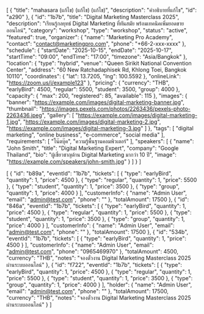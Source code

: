 [
    {
        "title": "mahasara (แก้ไข) (แก้ไข) (แก้ไข)",
        "description": "คำอธิบายที่แก้ไข",
        "id": "a290"
    },
    {
        "id": "1b7b",
        "title": "Digital Marketing Masterclass 2025",
        "description": "เรียนรู้กลยุทธ์ Digital Marketing ที่ทันสมัย พร้อมเทคนิคเพิ่มยอดขายออนไลน์",
        "category": "workshop",
        "type": "workshop",
        "status": "active",
        "featured": true,
        "organizer": {
            "name": "Marketing Pro Academy",
            "contact": "contact@marketingpro.com",
            "phone": "+66-2-xxx-xxxx"
        },
        "schedule": {
            "startDate": "2025-10-15",
            "endDate": "2025-10-17",
            "startTime": "09:00",
            "endTime": "17:00",
            "timezone": "Asia/Bangkok"
        },
        "location": {
            "type": "hybrid",
            "venue": "Queen Sirikit National Convention Center",
            "address": "60 New Ratchadaphisek Rd, Khlong Toei, Bangkok 10110",
            "coordinates": {
                "lat": 13.7205,
                "lng": 100.5592
            },
            "onlineLink": "https://zoom.us/j/example123"
        },
        "pricing": {
            "currency": "THB",
            "earlyBird": 4500,
            "regular": 5500,
            "student": 3500,
            "group": 4000
        },
        "capacity": {
            "max": 200,
            "registered": 85,
            "available": 115
        },
        "images": {
            "banner": "https://example.com/images/digital-marketing-banner.jpg",
            "thumbnail": "https://images.pexels.com/photos/2263436/pexels-photo-2263436.jpeg",
            "gallery": [
                "https://example.com/images/digital-marketing-1.jpg",
                "https://example.com/images/digital-marketing-2.jpg",
                "https://example.com/images/digital-marketing-3.jpg"
            ]
        },
        "tags": [
            "digital marketing",
            "online business",
            "e-commerce",
            "social media"
        ],
        "requirements": [
            "โน๊ตบุ๊ค",
            "ความรู้พื้นฐานคอมพิวเตอร์"
        ],
        "speakers": [
            {
                "name": "John Smith",
                "title": "Digital Marketing Expert",
                "company": "Google Thailand",
                "bio": "ผู้เชี่ยวชาญด้าน Digital Marketing มากว่า 10 ปี",
                "image": "https://example.com/speakers/john-smith.jpg"
            }
        ]
    }
]

[
  {
    "id": "b89a",
    "eventId": "1b7b",
    "tickets": [
      {
        "type": "earlyBird",
        "quantity": 1,
        "price": 4500
      },
      {
        "type": "regular",
        "quantity": 1,
        "price": 5500
      },
      {
        "type": "student",
        "quantity": 1,
        "price": 3500
      },
      {
        "type": "group",
        "quantity": 1,
        "price": 4000
      }
    ],
    "customerInfo": {
      "name": "Admin User",
      "email": "admin@test.com",
      "phone": ""
    },
    "totalAmount": 17500
  },
  {
    "id": "846a",
    "eventId": "1b7b",
    "tickets": [
      {
        "type": "earlyBird",
        "quantity": 1,
        "price": 4500
      },
      {
        "type": "regular",
        "quantity": 1,
        "price": 5500
      },
      {
        "type": "student",
        "quantity": 1,
        "price": 3500
      },
      {
        "type": "group",
        "quantity": 1,
        "price": 4000
      }
    ],
    "customerInfo": {
      "name": "Admin User",
      "email": "admin@test.com",
      "phone": ""
    },
    "totalAmount": 17500
  },
  {
    "id": "534b",
    "eventId": "1b7b",
    "tickets": [
      {
        "type": "earlyBird",
        "quantity": 1,
        "price": 4500
      }
    ],
    "customerInfo": {
      "name": "Admin User",
      "email": "admin@test.com",
      "phone": "0965469970"
    },
    "totalAmount": 4500,
    "currency": "THB",
    "notes": "จองตั๋วงาน Digital Marketing Masterclass 2025 ผ่านระบบออนไลน์"
  },
  {
    "id": "f722",
    "eventId": "1b7b",
    "tickets": [
      {
        "type": "earlyBird",
        "quantity": 1,
        "price": 4500
      },
      {
        "type": "regular",
        "quantity": 1,
        "price": 5500
      },
      {
        "type": "student",
        "quantity": 1,
        "price": 3500
      },
      {
        "type": "group",
        "quantity": 1,
        "price": 4000
      }
    ],
    "holder": {
      "name": "Admin User",
      "email": "admin@test.com",
      "phone": ""
    },
    "totalAmount": 17500,
    "currency": "THB",
    "notes": "จองตั๋วงาน Digital Marketing Masterclass 2025 ผ่านระบบออนไลน์"
  }
]